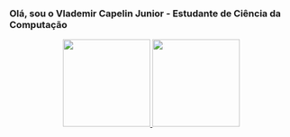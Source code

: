 ### Olá, sou o Vlademir Capelin Junior - Estudante de Ciência da Computação
<div align="center">
  <a href="https://github.com/rafaballerini">
  <img height="155em" src="https://github-readme-stats.vercel.app/api?username=VlademirCapelinJunior&show_icons=true&theme=dracula&include_all_commits=true&count_private=true"/>
  <img height="155em" src="https://github-readme-stats.vercel.app/api/top-langs/?username=VlademirCapelinJunior&layout=compact&langs_count=7&theme=dracula"/>
</div>
